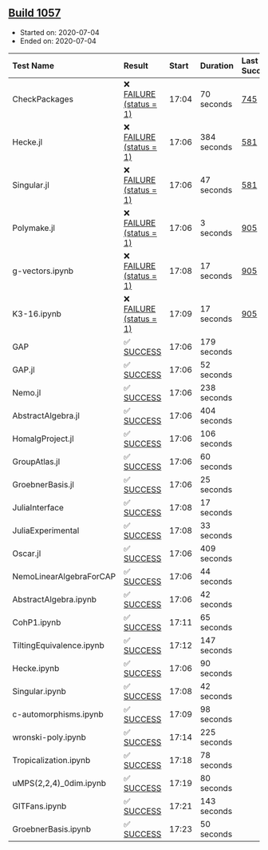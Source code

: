 ## [Build 1057](https://oscarci.mathematik.uni-kl.de/job/oscar-julia-1.4/1057/)

* Started on: 2020-07-04
* Ended on: 2020-07-04

| Test Name    | Result | Start | Duration | Last Success | First Failure |
|:-------------|:-------|:------|:---------|:-------------|:--------------|
| CheckPackages | ❌ [FAILURE (status = 1)](https://oscarci.mathematik.uni-kl.de/job/oscar-julia-1.4/1057/artifact/logs/build-1057/CheckPackages.log) | 17:04 | 70 seconds | [745](https://oscarci.mathematik.uni-kl.de/job/oscar-julia-1.4/745/) | [746](https://oscarci.mathematik.uni-kl.de/job/oscar-julia-1.4/746/) |
| Hecke.jl | ❌ [FAILURE (status = 1)](https://oscarci.mathematik.uni-kl.de/job/oscar-julia-1.4/1057/artifact/logs/build-1057/Hecke.jl.log) | 17:06 | 384 seconds | [581](https://oscarci.mathematik.uni-kl.de/job/oscar-julia-1.4/581/) | [582](https://oscarci.mathematik.uni-kl.de/job/oscar-julia-1.4/582/) |
| Singular.jl | ❌ [FAILURE (status = 1)](https://oscarci.mathematik.uni-kl.de/job/oscar-julia-1.4/1057/artifact/logs/build-1057/Singular.jl.log) | 17:06 | 47 seconds | [581](https://oscarci.mathematik.uni-kl.de/job/oscar-julia-1.4/581/) | [582](https://oscarci.mathematik.uni-kl.de/job/oscar-julia-1.4/582/) |
| Polymake.jl | ❌ [FAILURE (status = 1)](https://oscarci.mathematik.uni-kl.de/job/oscar-julia-1.4/1057/artifact/logs/build-1057/Polymake.jl.log) | 17:06 | 3 seconds | [905](https://oscarci.mathematik.uni-kl.de/job/oscar-julia-1.4/905/) | [907](https://oscarci.mathematik.uni-kl.de/job/oscar-julia-1.4/907/) |
| g-vectors.ipynb | ❌ [FAILURE (status = 1)](https://oscarci.mathematik.uni-kl.de/job/oscar-julia-1.4/1057/artifact/logs/build-1057/g-vectors.ipynb.log) | 17:08 | 17 seconds | [905](https://oscarci.mathematik.uni-kl.de/job/oscar-julia-1.4/905/) | [907](https://oscarci.mathematik.uni-kl.de/job/oscar-julia-1.4/907/) |
| K3-16.ipynb | ❌ [FAILURE (status = 1)](https://oscarci.mathematik.uni-kl.de/job/oscar-julia-1.4/1057/artifact/logs/build-1057/K3-16.ipynb.log) | 17:09 | 17 seconds | [905](https://oscarci.mathematik.uni-kl.de/job/oscar-julia-1.4/905/) | [907](https://oscarci.mathematik.uni-kl.de/job/oscar-julia-1.4/907/) |
| GAP | ✅ [SUCCESS](https://oscarci.mathematik.uni-kl.de/job/oscar-julia-1.4/1057/artifact/logs/build-1057/GAP.log) | 17:06 | 179 seconds |  |  |
| GAP.jl | ✅ [SUCCESS](https://oscarci.mathematik.uni-kl.de/job/oscar-julia-1.4/1057/artifact/logs/build-1057/GAP.jl.log) | 17:06 | 52 seconds |  |  |
| Nemo.jl | ✅ [SUCCESS](https://oscarci.mathematik.uni-kl.de/job/oscar-julia-1.4/1057/artifact/logs/build-1057/Nemo.jl.log) | 17:06 | 238 seconds |  |  |
| AbstractAlgebra.jl | ✅ [SUCCESS](https://oscarci.mathematik.uni-kl.de/job/oscar-julia-1.4/1057/artifact/logs/build-1057/AbstractAlgebra.jl.log) | 17:06 | 404 seconds |  |  |
| HomalgProject.jl | ✅ [SUCCESS](https://oscarci.mathematik.uni-kl.de/job/oscar-julia-1.4/1057/artifact/logs/build-1057/HomalgProject.jl.log) | 17:06 | 106 seconds |  |  |
| GroupAtlas.jl | ✅ [SUCCESS](https://oscarci.mathematik.uni-kl.de/job/oscar-julia-1.4/1057/artifact/logs/build-1057/GroupAtlas.jl.log) | 17:06 | 60 seconds |  |  |
| GroebnerBasis.jl | ✅ [SUCCESS](https://oscarci.mathematik.uni-kl.de/job/oscar-julia-1.4/1057/artifact/logs/build-1057/GroebnerBasis.jl.log) | 17:06 | 25 seconds |  |  |
| JuliaInterface | ✅ [SUCCESS](https://oscarci.mathematik.uni-kl.de/job/oscar-julia-1.4/1057/artifact/logs/build-1057/JuliaInterface.log) | 17:08 | 17 seconds |  |  |
| JuliaExperimental | ✅ [SUCCESS](https://oscarci.mathematik.uni-kl.de/job/oscar-julia-1.4/1057/artifact/logs/build-1057/JuliaExperimental.log) | 17:08 | 33 seconds |  |  |
| Oscar.jl | ✅ [SUCCESS](https://oscarci.mathematik.uni-kl.de/job/oscar-julia-1.4/1057/artifact/logs/build-1057/Oscar.jl.log) | 17:06 | 409 seconds |  |  |
| NemoLinearAlgebraForCAP | ✅ [SUCCESS](https://oscarci.mathematik.uni-kl.de/job/oscar-julia-1.4/1057/artifact/logs/build-1057/NemoLinearAlgebraForCAP.log) | 17:06 | 44 seconds |  |  |
| AbstractAlgebra.ipynb | ✅ [SUCCESS](https://oscarci.mathematik.uni-kl.de/job/oscar-julia-1.4/1057/artifact/logs/build-1057/AbstractAlgebra.ipynb.log) | 17:06 | 42 seconds |  |  |
| CohP1.ipynb | ✅ [SUCCESS](https://oscarci.mathematik.uni-kl.de/job/oscar-julia-1.4/1057/artifact/logs/build-1057/CohP1.ipynb.log) | 17:11 | 65 seconds |  |  |
| TiltingEquivalence.ipynb | ✅ [SUCCESS](https://oscarci.mathematik.uni-kl.de/job/oscar-julia-1.4/1057/artifact/logs/build-1057/TiltingEquivalence.ipynb.log) | 17:12 | 147 seconds |  |  |
| Hecke.ipynb | ✅ [SUCCESS](https://oscarci.mathematik.uni-kl.de/job/oscar-julia-1.4/1057/artifact/logs/build-1057/Hecke.ipynb.log) | 17:06 | 90 seconds |  |  |
| Singular.ipynb | ✅ [SUCCESS](https://oscarci.mathematik.uni-kl.de/job/oscar-julia-1.4/1057/artifact/logs/build-1057/Singular.ipynb.log) | 17:08 | 42 seconds |  |  |
| c-automorphisms.ipynb | ✅ [SUCCESS](https://oscarci.mathematik.uni-kl.de/job/oscar-julia-1.4/1057/artifact/logs/build-1057/c-automorphisms.ipynb.log) | 17:09 | 98 seconds |  |  |
| wronski-poly.ipynb | ✅ [SUCCESS](https://oscarci.mathematik.uni-kl.de/job/oscar-julia-1.4/1057/artifact/logs/build-1057/wronski-poly.ipynb.log) | 17:14 | 225 seconds |  |  |
| Tropicalization.ipynb | ✅ [SUCCESS](https://oscarci.mathematik.uni-kl.de/job/oscar-julia-1.4/1057/artifact/logs/build-1057/Tropicalization.ipynb.log) | 17:18 | 78 seconds |  |  |
| uMPS(2,2,4)_0dim.ipynb | ✅ [SUCCESS](https://oscarci.mathematik.uni-kl.de/job/oscar-julia-1.4/1057/artifact/logs/build-1057/uMPS-2-2-4-_0dim.ipynb.log) | 17:19 | 80 seconds |  |  |
| GITFans.ipynb | ✅ [SUCCESS](https://oscarci.mathematik.uni-kl.de/job/oscar-julia-1.4/1057/artifact/logs/build-1057/GITFans.ipynb.log) | 17:21 | 143 seconds |  |  |
| GroebnerBasis.ipynb | ✅ [SUCCESS](https://oscarci.mathematik.uni-kl.de/job/oscar-julia-1.4/1057/artifact/logs/build-1057/GroebnerBasis.ipynb.log) | 17:23 | 50 seconds |  |  |
